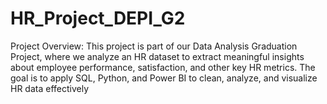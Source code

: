# HR_Project_DEPI_G2
Project Overview: This project is part of our Data Analysis Graduation Project, where we analyze an HR dataset to extract meaningful insights about employee performance, satisfaction, and other key HR metrics. The goal is to apply SQL, Python, and Power BI to clean, analyze, and visualize HR data effectively
